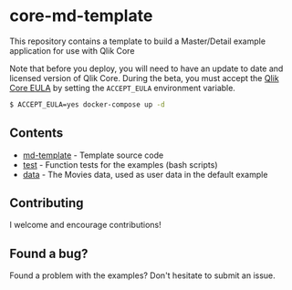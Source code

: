 # core-md-template
This repository contains a template to build a Master/Detail example application for use with Qlik Core

Note that before you deploy, you will need to have an update to date and licensed version of Qlik Core. During the beta, you must accept the [Qlik Core EULA](https://ca.qliktive.com/docs/master/beta/) by setting the `ACCEPT_EULA` environment variable.

```sh
$ ACCEPT_EULA=yes docker-compose up -d
```

## Contents

- [md-template](./src/md-template/) - Template source code
- [test](./test) - Function tests for the examples (bash scripts)
- [data](./data) - The Movies data, used as user data in the default example

## Contributing

I welcome and encourage contributions!

## Found a bug?

Found a problem with the examples? Don't hesitate to submit an issue.
